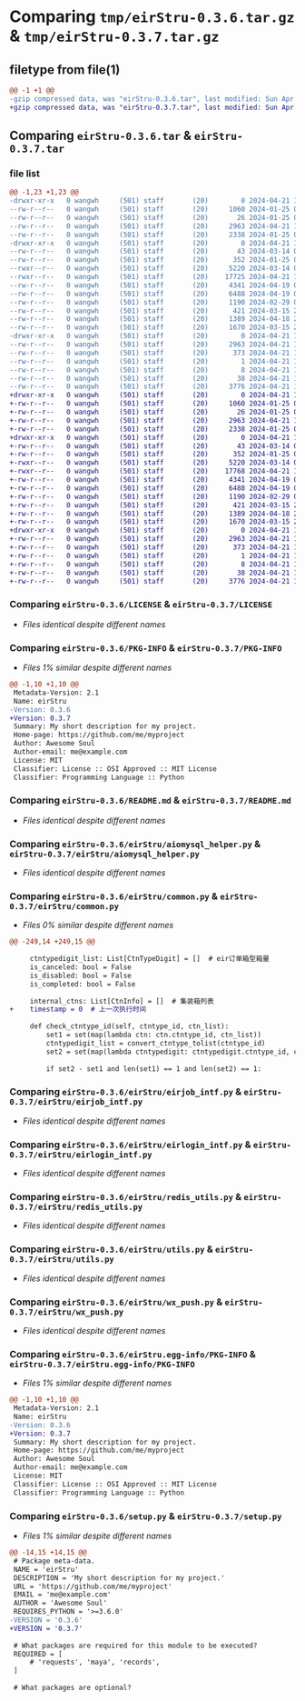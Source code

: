 # Comparing `tmp/eirStru-0.3.6.tar.gz` & `tmp/eirStru-0.3.7.tar.gz`

## filetype from file(1)

```diff
@@ -1 +1 @@
-gzip compressed data, was "eirStru-0.3.6.tar", last modified: Sun Apr 21 12:31:43 2024, max compression
+gzip compressed data, was "eirStru-0.3.7.tar", last modified: Sun Apr 21 17:23:11 2024, max compression
```

## Comparing `eirStru-0.3.6.tar` & `eirStru-0.3.7.tar`

### file list

```diff
@@ -1,23 +1,23 @@
-drwxr-xr-x   0 wangwh     (501) staff       (20)        0 2024-04-21 12:31:43.421488 eirStru-0.3.6/
--rw-r--r--   0 wangwh     (501) staff       (20)     1060 2024-01-25 06:27:18.000000 eirStru-0.3.6/LICENSE
--rw-r--r--   0 wangwh     (501) staff       (20)       26 2024-01-25 06:27:18.000000 eirStru-0.3.6/MANIFEST.in
--rw-r--r--   0 wangwh     (501) staff       (20)     2963 2024-04-21 12:31:43.421116 eirStru-0.3.6/PKG-INFO
--rw-r--r--   0 wangwh     (501) staff       (20)     2338 2024-01-25 06:27:18.000000 eirStru-0.3.6/README.md
-drwxr-xr-x   0 wangwh     (501) staff       (20)        0 2024-04-21 12:31:43.420144 eirStru-0.3.6/eirStru/
--rw-r--r--   0 wangwh     (501) staff       (20)       43 2024-03-14 03:14:41.000000 eirStru-0.3.6/eirStru/__init__.py
--rw-r--r--   0 wangwh     (501) staff       (20)      352 2024-01-25 06:27:18.000000 eirStru-0.3.6/eirStru/__version__.py
--rwxr--r--   0 wangwh     (501) staff       (20)     5220 2024-03-14 03:14:41.000000 eirStru-0.3.6/eirStru/aiomysql_helper.py
--rwxr--r--   0 wangwh     (501) staff       (20)    17725 2024-04-21 12:31:39.000000 eirStru-0.3.6/eirStru/common.py
--rw-r--r--   0 wangwh     (501) staff       (20)     4341 2024-04-19 09:06:12.000000 eirStru-0.3.6/eirStru/eirjob_intf.py
--rw-r--r--   0 wangwh     (501) staff       (20)     6488 2024-04-19 09:06:12.000000 eirStru-0.3.6/eirStru/eirlogin_intf.py
--rw-r--r--   0 wangwh     (501) staff       (20)     1190 2024-02-29 02:15:20.000000 eirStru-0.3.6/eirStru/redis_utils.py
--rw-r--r--   0 wangwh     (501) staff       (20)      421 2024-03-15 21:24:26.000000 eirStru-0.3.6/eirStru/test.py
--rw-r--r--   0 wangwh     (501) staff       (20)     1389 2024-04-18 23:20:17.000000 eirStru-0.3.6/eirStru/utils.py
--rw-r--r--   0 wangwh     (501) staff       (20)     1670 2024-03-15 21:25:26.000000 eirStru-0.3.6/eirStru/wx_push.py
-drwxr-xr-x   0 wangwh     (501) staff       (20)        0 2024-04-21 12:31:43.420879 eirStru-0.3.6/eirStru.egg-info/
--rw-r--r--   0 wangwh     (501) staff       (20)     2963 2024-04-21 12:31:43.000000 eirStru-0.3.6/eirStru.egg-info/PKG-INFO
--rw-r--r--   0 wangwh     (501) staff       (20)      373 2024-04-21 12:31:43.000000 eirStru-0.3.6/eirStru.egg-info/SOURCES.txt
--rw-r--r--   0 wangwh     (501) staff       (20)        1 2024-04-21 12:31:43.000000 eirStru-0.3.6/eirStru.egg-info/dependency_links.txt
--rw-r--r--   0 wangwh     (501) staff       (20)        8 2024-04-21 12:31:43.000000 eirStru-0.3.6/eirStru.egg-info/top_level.txt
--rw-r--r--   0 wangwh     (501) staff       (20)       38 2024-04-21 12:31:43.421563 eirStru-0.3.6/setup.cfg
--rw-r--r--   0 wangwh     (501) staff       (20)     3776 2024-04-21 12:31:39.000000 eirStru-0.3.6/setup.py
+drwxr-xr-x   0 wangwh     (501) staff       (20)        0 2024-04-21 17:23:11.363615 eirStru-0.3.7/
+-rw-r--r--   0 wangwh     (501) staff       (20)     1060 2024-01-25 06:27:18.000000 eirStru-0.3.7/LICENSE
+-rw-r--r--   0 wangwh     (501) staff       (20)       26 2024-01-25 06:27:18.000000 eirStru-0.3.7/MANIFEST.in
+-rw-r--r--   0 wangwh     (501) staff       (20)     2963 2024-04-21 17:23:11.363382 eirStru-0.3.7/PKG-INFO
+-rw-r--r--   0 wangwh     (501) staff       (20)     2338 2024-01-25 06:27:18.000000 eirStru-0.3.7/README.md
+drwxr-xr-x   0 wangwh     (501) staff       (20)        0 2024-04-21 17:23:11.362680 eirStru-0.3.7/eirStru/
+-rw-r--r--   0 wangwh     (501) staff       (20)       43 2024-03-14 03:14:41.000000 eirStru-0.3.7/eirStru/__init__.py
+-rw-r--r--   0 wangwh     (501) staff       (20)      352 2024-01-25 06:27:18.000000 eirStru-0.3.7/eirStru/__version__.py
+-rwxr--r--   0 wangwh     (501) staff       (20)     5220 2024-03-14 03:14:41.000000 eirStru-0.3.7/eirStru/aiomysql_helper.py
+-rwxr--r--   0 wangwh     (501) staff       (20)    17768 2024-04-21 17:23:09.000000 eirStru-0.3.7/eirStru/common.py
+-rw-r--r--   0 wangwh     (501) staff       (20)     4341 2024-04-19 09:06:12.000000 eirStru-0.3.7/eirStru/eirjob_intf.py
+-rw-r--r--   0 wangwh     (501) staff       (20)     6488 2024-04-19 09:06:12.000000 eirStru-0.3.7/eirStru/eirlogin_intf.py
+-rw-r--r--   0 wangwh     (501) staff       (20)     1190 2024-02-29 02:15:20.000000 eirStru-0.3.7/eirStru/redis_utils.py
+-rw-r--r--   0 wangwh     (501) staff       (20)      421 2024-03-15 21:24:26.000000 eirStru-0.3.7/eirStru/test.py
+-rw-r--r--   0 wangwh     (501) staff       (20)     1389 2024-04-18 23:20:17.000000 eirStru-0.3.7/eirStru/utils.py
+-rw-r--r--   0 wangwh     (501) staff       (20)     1670 2024-03-15 21:25:26.000000 eirStru-0.3.7/eirStru/wx_push.py
+drwxr-xr-x   0 wangwh     (501) staff       (20)        0 2024-04-21 17:23:11.363177 eirStru-0.3.7/eirStru.egg-info/
+-rw-r--r--   0 wangwh     (501) staff       (20)     2963 2024-04-21 17:23:11.000000 eirStru-0.3.7/eirStru.egg-info/PKG-INFO
+-rw-r--r--   0 wangwh     (501) staff       (20)      373 2024-04-21 17:23:11.000000 eirStru-0.3.7/eirStru.egg-info/SOURCES.txt
+-rw-r--r--   0 wangwh     (501) staff       (20)        1 2024-04-21 17:23:11.000000 eirStru-0.3.7/eirStru.egg-info/dependency_links.txt
+-rw-r--r--   0 wangwh     (501) staff       (20)        8 2024-04-21 17:23:11.000000 eirStru-0.3.7/eirStru.egg-info/top_level.txt
+-rw-r--r--   0 wangwh     (501) staff       (20)       38 2024-04-21 17:23:11.363650 eirStru-0.3.7/setup.cfg
+-rw-r--r--   0 wangwh     (501) staff       (20)     3776 2024-04-21 17:23:09.000000 eirStru-0.3.7/setup.py
```

### Comparing `eirStru-0.3.6/LICENSE` & `eirStru-0.3.7/LICENSE`

 * *Files identical despite different names*

### Comparing `eirStru-0.3.6/PKG-INFO` & `eirStru-0.3.7/PKG-INFO`

 * *Files 1% similar despite different names*

```diff
@@ -1,10 +1,10 @@
 Metadata-Version: 2.1
 Name: eirStru
-Version: 0.3.6
+Version: 0.3.7
 Summary: My short description for my project.
 Home-page: https://github.com/me/myproject
 Author: Awesome Soul
 Author-email: me@example.com
 License: MIT
 Classifier: License :: OSI Approved :: MIT License
 Classifier: Programming Language :: Python
```

### Comparing `eirStru-0.3.6/README.md` & `eirStru-0.3.7/README.md`

 * *Files identical despite different names*

### Comparing `eirStru-0.3.6/eirStru/aiomysql_helper.py` & `eirStru-0.3.7/eirStru/aiomysql_helper.py`

 * *Files identical despite different names*

### Comparing `eirStru-0.3.6/eirStru/common.py` & `eirStru-0.3.7/eirStru/common.py`

 * *Files 0% similar despite different names*

```diff
@@ -249,14 +249,15 @@
 
     ctntypedigit_list: List[CtnTypeDigit] = []  # eir订单箱型箱量
     is_canceled: bool = False
     is_disabled: bool = False
     is_completed: bool = False
 
     internal_ctns: List[CtnInfo] = []  # 集装箱列表
+    timestamp = 0  # 上一次执行时间
 
     def check_ctntype_id(self, ctntype_id, ctn_list):
         set1 = set(map(lambda ctn: ctn.ctntype_id, ctn_list))
         ctntypedigit_list = convert_ctntype_tolist(ctntype_id)
         set2 = set(map(lambda ctntypedigit: ctntypedigit.ctntype_id, ctntypedigit_list))
 
         if set2 - set1 and len(set1) == 1 and len(set2) == 1:
```

### Comparing `eirStru-0.3.6/eirStru/eirjob_intf.py` & `eirStru-0.3.7/eirStru/eirjob_intf.py`

 * *Files identical despite different names*

### Comparing `eirStru-0.3.6/eirStru/eirlogin_intf.py` & `eirStru-0.3.7/eirStru/eirlogin_intf.py`

 * *Files identical despite different names*

### Comparing `eirStru-0.3.6/eirStru/redis_utils.py` & `eirStru-0.3.7/eirStru/redis_utils.py`

 * *Files identical despite different names*

### Comparing `eirStru-0.3.6/eirStru/utils.py` & `eirStru-0.3.7/eirStru/utils.py`

 * *Files identical despite different names*

### Comparing `eirStru-0.3.6/eirStru/wx_push.py` & `eirStru-0.3.7/eirStru/wx_push.py`

 * *Files identical despite different names*

### Comparing `eirStru-0.3.6/eirStru.egg-info/PKG-INFO` & `eirStru-0.3.7/eirStru.egg-info/PKG-INFO`

 * *Files 1% similar despite different names*

```diff
@@ -1,10 +1,10 @@
 Metadata-Version: 2.1
 Name: eirStru
-Version: 0.3.6
+Version: 0.3.7
 Summary: My short description for my project.
 Home-page: https://github.com/me/myproject
 Author: Awesome Soul
 Author-email: me@example.com
 License: MIT
 Classifier: License :: OSI Approved :: MIT License
 Classifier: Programming Language :: Python
```

### Comparing `eirStru-0.3.6/setup.py` & `eirStru-0.3.7/setup.py`

 * *Files 1% similar despite different names*

```diff
@@ -14,15 +14,15 @@
 # Package meta-data.
 NAME = 'eirStru'
 DESCRIPTION = 'My short description for my project.'
 URL = 'https://github.com/me/myproject'
 EMAIL = 'me@example.com'
 AUTHOR = 'Awesome Soul'
 REQUIRES_PYTHON = '>=3.6.0'
-VERSION = '0.3.6'
+VERSION = '0.3.7'
 
 # What packages are required for this module to be executed?
 REQUIRED = [
     # 'requests', 'maya', 'records',
 ]
 
 # What packages are optional?
```

